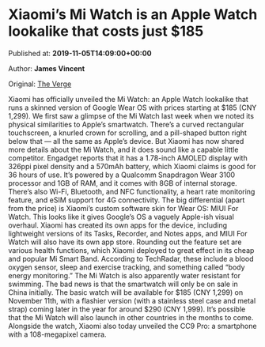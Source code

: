 
# Xiaomi’s Mi Watch is an Apple Watch lookalike that costs just $185

Published at: **2019-11-05T14:09:00+00:00**

Author: **James Vincent**

Original: [The Verge](https://www.theverge.com/circuitbreaker/2019/11/5/20949430/xiaomi-mi-watch-smartwatch-launch-specs-google-wear-os-price)

Xiaomi has officially unveiled the Mi Watch: an Apple Watch lookalike that runs a skinned version of Google Wear OS with prices starting at $185 (CNY 1,299).
We first saw a glimpse of the Mi Watch last week when we noted its physical similarities to Apple’s smartwatch. There’s a curved rectangular touchscreen, a knurled crown for scrolling, and a pill-shaped button right below that — all the same as Apple’s device.
But Xiaomi has now shared more details about the Mi Watch, and it does sound like a capable little competitor. Engadget reports that it has a 1.78-inch AMOLED display with 326ppi pixel density and a 570mAh battery, which Xiaomi claims is good for 36 hours of use. It’s powered by a Qualcomm Snapdragon Wear 3100 processor and 1GB of RAM, and it comes with 8GB of internal storage. There’s also Wi-Fi, Bluetooth, and NFC functionality, a heart rate monitoring feature, and eSIM support for 4G connectivity.
The big differential (apart from the price) is Xiaomi’s custom software skin for Wear OS: MIUI For Watch. This looks like it gives Google’s OS a vaguely Apple-ish visual overhaul. Xiaomi has created its own apps for the device, including lightweight versions of its Tasks, Recorder, and Notes apps, and MIUI For Watch will also have its own app store.
Rounding out the feature set are various health functions, which Xiaomi deployed to great effect in its cheap and popular Mi Smart Band. According to TechRadar, these include a blood oxygen sensor, sleep and exercise tracking, and something called “body energy monitoring.” The Mi Watch is also apparently water resistant for swimming.
The bad news is that the smartwatch will only be on sale in China initially. The basic watch will be available for $185 (CNY 1,299) on November 11th, with a flashier version (with a stainless steel case and metal strap) coming later in the year for around $290 (CNY 1,999). It’s possible that the Mi Watch will also launch in other countries in the months to come. Alongside the watch, Xiaomi also today unveiled the CC9 Pro: a smartphone with a 108-megapixel camera.
